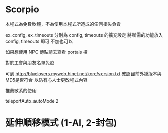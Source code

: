 Scorpio
============

本程式為免費軟體，不為使用本程式所造成的任何損失負責

ex_config, ex_timeouts
分別為 config, timeouts 的擴充設定
將所需的功能放入 config, timeouts 即可
不加也可以

如果想使用 NPC 傳點請去查看 portals 檔

對於工會與朋友名單免疫

可到 http://bluelovers.myweb.hinet.net/kore/version.txt
確認目前外掛版本與 MD5是否符合
以防有心人士更改程式內容

推薦敏系的使用

teleportAuto_autoMode 2
# 延伸順移模式 (1-AI, 2-封包)

